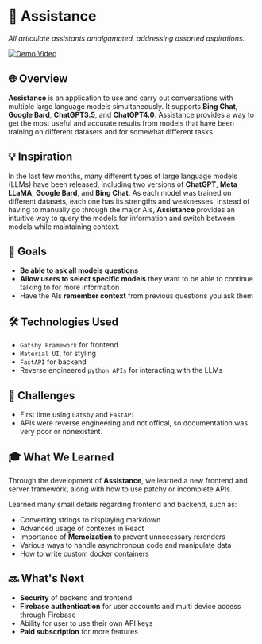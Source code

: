 # 🤖 **Assistance**
_All articulate assistants amalgamated, addressing assorted aspirations._

[![Demo Video](https://img.shields.io/badge/-Demo%20Video-red)](https://youtu.be/oc_Cg9zsI8g)

## 🌐 **Overview**
**Assistance** is an application to use and carry out conversations with multiple large language models simultaneously. It supports **Bing Chat**, **Google Bard**, **ChatGPT3.5**, and **ChatGPT4.0**. Assistance provides a way to get the most useful and accurate results from models that have been training on different datasets and for somewhat different tasks.

## 💡 **Inspiration**
In the last few months, many different types of large language models (LLMs) have been released, including two versions of **ChatGPT**, **Meta LLaMA**, **Google Bard**, and **Bing Chat**. As each model was trained on different datasets, each one has its strengths and weaknesses. Instead of having to manually go through the major AIs, **Assistance** provides an intuitive way to query the models for information and switch between models while maintaining context.

## 🎯 **Goals**
- **Be able to ask all models questions**
- **Allow users to select specific models** they want to be able to continue talking to for more information
- Have the AIs **remember context** from previous questions you ask them

## 🛠 **Technologies Used**
- `Gatsby Framework` for frontend
- `Material UI`, for styling
- `FastAPI` for backend
- Reverse engineered `python APIs` for interacting with the LLMs

## 🚧 **Challenges**
- First time using `Gatsby` and `FastAPI`
- APIs were reverse engineering and not offical, so documentation was very poor or nonexistent.

## 🎓 **What We Learned**
Through the development of **Assistance**, we learned a new frontend and server framework, along with how to use patchy or incomplete APIs.

Learned many small details regarding frontend and backend, such as:
- Converting strings to displaying markdown
- Advanced usage of contexes in React
- Importance of **Memoization** to prevent unnecessary rerenders
- Various ways to handle asynchronous code and manipulate data
- How to write custom docker containers

## 🔜 **What's Next**
- **Security** of backend and frontend
- **Firebase authentication** for user accounts and multi device access through Firebase
- Ability for user to use their own API keys
- **Paid subscription** for more features
